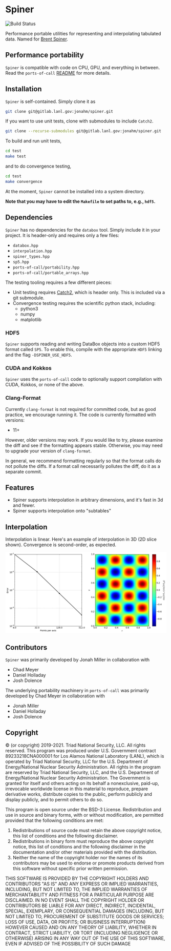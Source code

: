 Spiner
===

![Build Status](https://github.com/LANL/spiner/actions/workflows/tests.yml/badge.svg)

Performance portable utilities for representing and interpolating
tabulated data. Named for [Brent
Spiner](https://en.wikipedia.org/wiki/Brent_Spiner).

## Performance portability

`Spiner` is compatible with code on CPU, GPU, and everything in between. Read the `ports-of-call` [README](ports-of-call/README.md) for more details.

## Installation

`Spiner` is self-contained. Simply clone it as
```bash
git clone git@gitlab.lanl.gov:jonahm/spiner.git
```
If you want to use unit tests, clone with submodules to include `Catch2`.
```bash
git clone --recurse-submodules git@gitlab.lanl.gov:jonahm/spiner.git
```
To build and run unit tests,
```bash
cd test
make test
```
and to do convergence testing,
```bash
cd test
make convergence
```
At the moment, `Spiner` cannot be installed into a system directory.

**Note that you may have to edit the `Makefile` to set paths to, e.g., `hdf5`.**

## Dependencies

`Spiner` has no dependencies for the `databox` tool. Simply include it in your project. It is header-only and requires only a few files:

- `databox.hpp`
- `interpolation.hpp`
- `spiner_types.hpp`
- `sp5.hpp`
- `ports-of-call/portability.hpp`
- `ports-of-call/portable_arrays.hpp`

The testing tooling requires a few different pieces:

- Unit testing requires [Catch2](https://github.com/catchorg/Catch2),
  which is header only. This is included via a git submodule.
- Convergence testing requires the scientific python stack, including:
  - python3
  - numpy
  - matplotlib

### HDF5

`Spiner` supports reading and writing DataBox objects into a custom HDF5 format called `SP5`. 
To enable this, compile with the appropriate `HDF5` linking and the flag `-DSPINER_USE_HDF5`.

### CUDA and Kokkos

`Spiner` uses the `ports-of-call` code to optionally support compilation with CUDA, Kokkos, or none of the above.

### Clang-Format

Currently `clang-format` is not required for committed code, but as good
practice, we encourage running it. The code is currently formatted with versions:
- 11+

However, older versions may work. If you would like to try, please
examine the diff and see if the formatting appears stable. Otherwise,
you may need to upgrade your version of `clang-format`.

In general, we recommend formatting regularly so that the format calls
do not pollute the diffs. If a format call necessarily pollutes the
diff, do it as a separate commit.

## Features

- Spiner supports interpolation in arbitrary dimensions, and it's fast in 3d and fewer.
- Spiner supports interpolation onto "subtables"

## Interpolation

Interpolation is linear. Here's an example of interpolation in 3D (2D
slice shown). Convergence is second-order, as expected.

![convergence plot](figs/convergence.png)

## Contributors

`Spiner` was primarily developed by Jonah Miller in collaboration with
- Chad Meyer
- Daniel Holladay
- Josh Dolence

The underlying portability machinery in `ports-of-call` was primarily developed by Chad Meyer in collaboration with
- Jonah Miller
- Daniel Holladay
- Josh Dolence

## Copyright

© (or copyright) 2019-2021. Triad National Security, LLC. All rights
reserved.  This program was produced under U.S. Government contract
89233218CNA000001 for Los Alamos National Laboratory (LANL), which is
operated by Triad National Security, LLC for the U.S.  Department of
Energy/National Nuclear Security Administration. All rights in the
program are reserved by Triad National Security, LLC, and the
U.S. Department of Energy/National Nuclear Security
Administration. The Government is granted for itself and others acting
on its behalf a nonexclusive, paid-up, irrevocable worldwide license
in this material to reproduce, prepare derivative works, distribute
copies to the public, perform publicly and display publicly, and to
permit others to do so.

This program is open source under the BSD-3 License.  Redistribution
and use in source and binary forms, with or without modification, are
permitted provided that the following conditions are met:
1. Redistributions of source code must retain the above copyright
notice, this list of conditions and the following disclaimer.
2. Redistributions in binary form must reproduce the above copyright
notice, this list of conditions and the following disclaimer in the
documentation and/or other materials provided with the distribution.
3. Neither the name of the copyright holder nor the names of its
contributors may be used to endorse or promote products derived from
this software without specific prior written permission.

THIS SOFTWARE IS PROVIDED BY THE COPYRIGHT HOLDERS AND CONTRIBUTORS
"AS IS" AND ANY EXPRESS OR IMPLIED WARRANTIES, INCLUDING, BUT NOT
LIMITED TO, THE IMPLIED WARRANTIES OF MERCHANTABILITY AND FITNESS FOR
A PARTICULAR PURPOSE ARE DISCLAIMED. IN NO EVENT SHALL THE COPYRIGHT
HOLDER OR CONTRIBUTORS BE LIABLE FOR ANY DIRECT, INDIRECT, INCIDENTAL,
SPECIAL, EXEMPLARY, OR CONSEQUENTIAL DAMAGES (INCLUDING, BUT NOT
LIMITED TO, PROCUREMENT OF SUBSTITUTE GOODS OR SERVICES; LOSS OF USE,
DATA, OR PROFITS; OR BUSINESS INTERRUPTION) HOWEVER CAUSED AND ON ANY
THEORY OF LIABILITY, WHETHER IN CONTRACT, STRICT LIABILITY, OR TORT
(INCLUDING NEGLIGENCE OR OTHERWISE) ARISING IN ANY WAY OUT OF THE USE
OF THIS SOFTWARE, EVEN IF ADVISED OF THE POSSIBILITY OF SUCH DAMAGE
